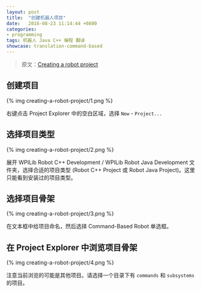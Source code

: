 ```yaml
---		
layout: post		
title:  "创建机器人项目"		
date:   2016-08-23 11:14:44 +0800		
categories:
- programming
tags: 机器人 Java C++ 编程 翻译
showcase: translation-command-based
---
```


> 原文：[Creating a robot project](http://wpilib.screenstepslive.com/s/4485/m/13809/l/599733-creating-a-robot-project)

## 创建项目

{% img creating-a-robot-project/1.png %}

右键点击 Project Explorer 中的空白区域，选择 `New` - `Project...`

## 选择项目类型

{% img creating-a-robot-project/2.png %}

展开 WPILib Robot C++ Development / WPILib Robot Java Development 文件夹，选择合适的项目类型
(Robot C++ Project 或 Robot Java Project)。这里只能看到安装过的项目类型。

## 选择项目骨架

{% img creating-a-robot-project/3.png %}

在文本框中给项目命名，然后选择 Command-Based Robot 单选框。

## 在 Project Explorer 中浏览项目骨架

{% img creating-a-robot-project/4.png %}

注意当前浏览的可能是其他项目。请选择一个目录下有 `commands` 和 `subsystems` 的项目。
